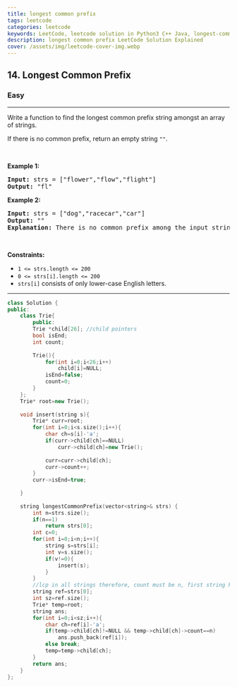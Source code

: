 ```yaml
---
title: longest common prefix
tags: leetcode
categories: leetcode
keywords: LeetCode, leetcode solution in Python3 C++ Java, longest-common-prefix solution
description: longest common prefix LeetCode Solution Explained
cover: /assets/img/leetcode-cover-img.webp
---
```



<h2>14. Longest Common Prefix</h2><h3>Easy</h3><hr><div><p>Write a function to find the longest common prefix string amongst an array of strings.</p>

<p>If there is no common prefix, return an empty string <code>""</code>.</p>

<p>&nbsp;</p>
<p><strong>Example 1:</strong></p>

<pre><strong>Input:</strong> strs = ["flower","flow","flight"]
<strong>Output:</strong> "fl"
</pre>

<p><strong>Example 2:</strong></p>

<pre><strong>Input:</strong> strs = ["dog","racecar","car"]
<strong>Output:</strong> ""
<strong>Explanation:</strong> There is no common prefix among the input strings.
</pre>

<p>&nbsp;</p>
<p><strong>Constraints:</strong></p>

<ul>
	<li><code>1 &lt;= strs.length &lt;= 200</code></li>
	<li><code>0 &lt;= strs[i].length &lt;= 200</code></li>
	<li><code>strs[i]</code> consists of only lower-case English letters.</li>
</ul>
</div>

---




```cpp
class Solution {
public:
    class Trie{
        public:
        Trie *child[26]; //child pointers
        bool isEnd;
        int count;
        
        Trie(){
            for(int i=0;i<26;i++)
                child[i]=NULL;
            isEnd=false;
            count=0;
        }
    };
    Trie* root=new Trie();
    
    void insert(string s){
        Trie* curr=root;
        for(int i=0;i<s.size();i++){
            char ch=s[i]-'a';
            if(curr->child[ch]==NULL)
                curr->child[ch]=new Trie();
            
            curr=curr->child[ch];
            curr->count++;
        }
        curr->isEnd=true;
        
    }
    
    string longestCommonPrefix(vector<string>& strs) {
        int n=strs.size();
        if(n==1)
            return strs[0];
        int c=0;
        for(int i=0;i<n;i++){
            string s=strs[i];
            int v=s.size();
            if(v!=0){
                insert(s);
            }
        }
        //lcp in all strings therefore, count must be n, first string ko reference le k soch skte hai kyuki agar lcp usse chota hua to theek h aur usse bda hua to sare string me waise hi ni aapayega
        string ref=strs[0];
        int sz=ref.size();
        Trie* temp=root;
        string ans;
        for(int i=0;i<sz;i++){
            char ch=ref[i]-'a';
            if(temp->child[ch]!=NULL && temp->child[ch]->count==n)
                ans.push_back(ref[i]);
            else break;
            temp=temp->child[ch];
        }
        return ans;
    }
};
```
